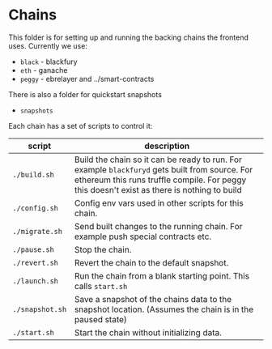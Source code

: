 # Chains

This folder is for setting up and running the backing chains the frontend uses. Currently we use:

- `black` - blackfury
- `eth` - ganache
- `peggy` - ebrelayer and ../smart-contracts

There is also a folder for quickstart snapshots

- `snapshots`

Each chain has a set of scripts to control it:

| script          | description                                                                                                                                                                                 |
| --------------- | ------------------------------------------------------------------------------------------------------------------------------------------------------------------------------------------- |
| `./build.sh`    | Build the chain so it can be ready to run. For example `blackfuryd` gets built from source. For ethereum this runs truffle compile. For peggy this doesn't exist as there is nothing to build |
| `./config.sh`   | Config env vars used in other scripts for this chain.                                                                                                                                       |
| `./migrate.sh`  | Send built changes to the running chain. For example push special contracts etc.                                                                                                            |
| `./pause.sh`    | Stop the chain.                                                                                                                                                                             |
| `./revert.sh`   | Revert the chain to the default snapshot.                                                                                                                                                   |
| `./launch.sh`   | Run the chain from a blank starting point. This calls `start.sh`                                                                                                                            |
| `./snapshot.sh` | Save a snapshot of the chains data to the snapshot location. (Assumes the chain is in the paused state)                                                                                     |
| `./start.sh`    | Start the chain without initializing data.                                                                                                                                                  |
